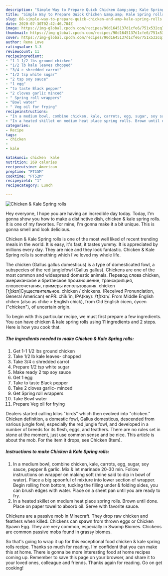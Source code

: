 ```yaml
---
description: "Simple Way to Prepare Quick Chicken &amp;amp; Kale Spring rolls"
title: "Simple Way to Prepare Quick Chicken &amp;amp; Kale Spring rolls"
slug: 68-simple-way-to-prepare-quick-chicken-and-amp-kale-spring-rolls
date: 2020-07-30T02:42:46.704Z
image: https://img-global.cpcdn.com/recipes/90d1645137d1cfe6/751x532cq70/chicken-kale-spring-rolls-recipe-main-photo.jpg
thumbnail: https://img-global.cpcdn.com/recipes/90d1645137d1cfe6/751x532cq70/chicken-kale-spring-rolls-recipe-main-photo.jpg
cover: https://img-global.cpcdn.com/recipes/90d1645137d1cfe6/751x532cq70/chicken-kale-spring-rolls-recipe-main-photo.jpg
author: Rena Love
ratingvalue: 3.3
reviewcount: 11
recipeingredient:
- "1-1 1/2 lbs ground chicken"
- "1/2 lb kale leaves chopped"
- "3/4 c shredded carrot"
- "1/2 tsp white sugar"
- "2 tsp soy sauce"
- "1 egg"
- "to taste Black pepper"
- "2 cloves garlic minced"
- " Spring roll wrappers"
- "Bowl water"
- " Veg oil for frying"
recipeinstructions:
- "In a medium bowl, combine chicken, kale, carrots, egg, sugar, soy sauce, pepper &amp; garlic. Mix &amp; let marinade 20-30 min. Follow instructions on wrapper on making soft (mine said to dip in bowl of water). Place a big spoonful of mixture into lower section of wrapper. Begin rolling from bottom, tucking the filling under &amp; folding sides, you can brush edges with water. Place on a sheet pan until you are ready to fry."
- "In a heated skillet on medium heat place spring rolls. Brown until done. Place on paper towel to absorb oil. Serve with favorite sauce."
categories:
- Recipe
tags:
- chicken
- 
- kale

katakunci: chicken  kale 
nutrition: 269 calories
recipecuisine: American
preptime: "PT15M"
cooktime: "PT52M"
recipeyield: "1"
recipecategory: Lunch

---
```



![Chicken &amp; Kale Spring rolls](https://img-global.cpcdn.com/recipes/90d1645137d1cfe6/751x532cq70/chicken-kale-spring-rolls-recipe-main-photo.jpg)

Hey everyone, I hope you are having an incredible day today. Today, I'm gonna show you how to make a distinctive dish, chicken &amp; kale spring rolls. It is one of my favorites. For mine, I'm gonna make it a bit unique. This is gonna smell and look delicious.

Chicken &amp; Kale Spring rolls is one of the most well liked of recent trending meals in the world. It is easy, it's fast, it tastes yummy. It is appreciated by millions every day. They are nice and they look fantastic. Chicken &amp; Kale Spring rolls is something which I've loved my whole life.

The chicken (Gallus gallus domesticus) is a type of domesticated fowl, a subspecies of the red junglefowl (Gallus gallus). Chickens are one of the most common and widespread domestic animals. Перевод слова chicken, американское и британское произношение, транскрипция, словосочетания, примеры использования. chicken [ˈtʃɪkɪn]Существительное. chicken / chickens. (Received Pronunciation, General American) enPR: chĭk&#39;ĭn, IPA(key): /ˈt͡ʃɪkɪn/. From Middle English chiken (also as chike &gt; English chick), from Old English ċicen, ċycen (&#34;chicken&#34;), of uncertain origin.


To begin with this particular recipe, we must first prepare a few ingredients. You can have chicken &amp; kale spring rolls using 11 ingredients and 2 steps. Here is how you cook that.

<!--inarticleads1-->

##### The ingredients needed to make Chicken &amp; Kale Spring rolls:

1. Get 1-1 1/2 lbs ground chicken
1. Take 1/2 lb kale leaves- chopped
1. Take 3/4 c shredded carrot
1. Prepare 1/2 tsp white sugar
1. Make ready 2 tsp soy sauce
1. Get 1 egg
1. Take to taste Black pepper
1. Take 2 cloves garlic- minced
1. Get  Spring roll wrappers
1. Take Bowl water
1. Prepare  Veg oil for frying


Dealers started calling kilos &#34;birds&#34; which then evolved into &#34;chicken.&#34; Chicken definition, a domestic fowl, Gallus domesticus, descended from various jungle fowl, especially the red jungle fowl, and developed in a number of breeds for its flesh, eggs, and feathers. There are no rules set in stone at the moment, just use common sense and be nice. This article is about the mob. For the item it drops, see Chicken (Item). 

<!--inarticleads2-->

##### Instructions to make Chicken &amp; Kale Spring rolls:

1. In a medium bowl, combine chicken, kale, carrots, egg, sugar, soy sauce, pepper &amp; garlic. Mix &amp; let marinade 20-30 min. Follow instructions on wrapper on making soft (mine said to dip in bowl of water). Place a big spoonful of mixture into lower section of wrapper. Begin rolling from bottom, tucking the filling under &amp; folding sides, you can brush edges with water. Place on a sheet pan until you are ready to fry.
1. In a heated skillet on medium heat place spring rolls. Brown until done. Place on paper towel to absorb oil. Serve with favorite sauce.


Chickens are a passive mob in Minecraft. They drop raw chicken and feathers when killed. Chickens can spawn from thrown eggs or Chicken Spawn Egg. They are very common, especially in Swamp Biomes. Chickens are common passive mobs found in grassy biomes. 

So that's going to wrap it up for this exceptional food chicken &amp; kale spring rolls recipe. Thanks so much for reading. I'm confident that you can make this at home. There is gonna be more interesting food at home recipes coming up. Remember to save this page on your browser, and share it to your loved ones, colleague and friends. Thanks again for reading. Go on get cooking!
